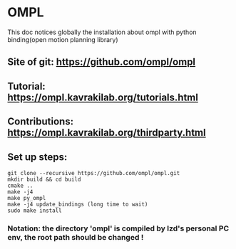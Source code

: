 # OMPL
This doc notices globally the installation about ompl with python binding(open motion planning library)
## Site of git: https://github.com/ompl/ompl
## Tutorial: https://ompl.kavrakilab.org/tutorials.html
## Contributions: https://ompl.kavrakilab.org/thirdparty.html

## Set up steps:
```
git clone --recursive https://github.com/ompl/ompl.git
mkdir build && cd build
cmake ..
make -j4
make py_ompl
make -j4 update_bindings (long time to wait)
sudo make install
```

### Notation: the directory 'ompl' is compiled by lzd's personal PC env, the root path should be changed !

